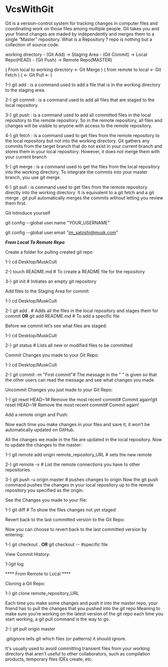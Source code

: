 # VcsWithGit
Git is a version-control system for tracking changes in computer files and coordinating work on those files among multiple people.
Git takes you and your friend changes are maded by independently and merges them to a single “Master” repository.
What is a Repository ?
repo is nothing but a collection of source code.



working directory - (Git Add) -> Staging Area - (Git Commit) -> Local Repo(HEAD) - (Git Push) -> Remote Repo(MASTER)

(            From local to working directory <- Git Merge                      )  ( from remote to local <- Git Fetch )
(                                             <- Git Pull <-                                                          )



1-) git add : is a command used to add a file that is in the working directory to the staging area.

2-) git commit : is a command used to add all files that are staged to the local repository.

3-) git push : is a command used to add all committed files in the local repository to the remote repository. 
So in the remote repository, all files and changes will be visible to anyone with access to the remote repository.

4-) git fetch : is a command used to get files from the remote repository to the local repository but not into the working directory.
Git gathers any commits from the target branch that do not exist in your current branch and stores them in your local repository. 
However, it does not merge them with your current branch

5-) git merge : is a command used to get the files from the local repository into the working directory.
To integrate the commits into your master branch, you use git merge.

6-) git pull : is command used to get files from the remote repository directly into the working directory. 
It is equivalent to a git fetch and a git merge .
git pull automatically merges the commits without letting you review them first.

Git Introduce yourself

git config --global user.name "YOUR_USERNAME" 

git config --global user.email "im_satoshi@musk.com"

*****From Local To Remote Repo*****

Create a folder for pulling created git repo

1-) cd Desktop/MuskCult 

2-) touch README.md    # To create a README file for the repository

3-) git init           # Initiates an empty git repository


Add files to the Staging Area for commit:

1-) cd Desktop/MuskCult 

2-) git add .  # Adds all the files in the local repository and stages them for commit **OR** git add README.md # To add a specific file

Before we commit let’s see what files are staged:

1-) cd Desktop/MuskCult 

2-) git status # Lists all new or modified files to be committed

Commit Changes you made to your Git Repo:

1-) cd Desktop/MuskCult 

2-) git commit -m "First commit"# The message in the " " is given so that the other users can read the message and see what changes you made

Uncommit Changes you just made to your Git Repo:

1-) git reset HEAD~1# Remove the most recent commit# Commit again!git reset HEAD~1# Remove the most recent commit# Commit again!


Add a remote origin and Push:

Now each time you make changes in your files and save it, it won’t be automatically updated on GitHub. 

All the changes we made in the file are updated in the local repository. Now to update the changes to the master:

1-) git remote add origin remote_repository_URL # sets the new remote

2-) git remote -v # List the remote connections you have to other repositories.

3-) git push -u origin master # pushes changes to origin Now the git push command pushes the changes in your local repository up to the remote repository you specified as the origin.

See the Changes you made to your file:

1-) git diff # To show the files changes not yet staged

Revert back to the last committed version to the Git Repo:

Now you can choose to revert back to the last committed version by entering:

1-) git checkout . **OR** git checkout -- <filename> #specific file

View Commit History:

1-)git log

**** From Remote to Local ****

Cloning a Git Repo:

1-) git clone remote_repository_URL

Each time you make some changes and push it into the master repo, your friend has to pull the changes that you pushed into the git repo
Meaning to make sure you’re working on the latest version of the git repo each time you start working, a git pull command is the way to go.

2-) git pull origin master

.gitignore tells git which files (or patterns) it should ignore. 

It's usually used to avoid committing transient files from your working directory that aren't useful to other collaborators, 
such as compilation products, temporary files IDEs create, etc.
